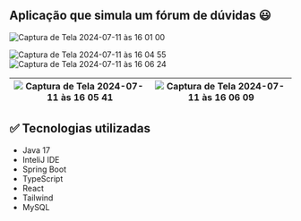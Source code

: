 ## Aplicação que simula um fórum de dúvidas 😃 


![Captura de Tela 2024-07-11 às 16 01 00](https://github.com/user-attachments/assets/a42d0cec-ff01-4913-b9e1-09daaba3df6c)


![Captura de Tela 2024-07-11 às 16 04 55](https://github.com/user-attachments/assets/7cbb9502-966d-432b-ab84-d8de44dce340)
![Captura de Tela 2024-07-11 às 16 06 24](https://github.com/user-attachments/assets/2b7c1503-a8f1-464e-8a41-07b74c7ccc83)


![Captura de Tela 2024-07-11 às 16 05 41](https://github.com/user-attachments/assets/e2e39489-210b-4319-9e1e-5fbdd3bd1632) | ![Captura de Tela 2024-07-11 às 16 06 09](https://github.com/user-attachments/assets/368e46a9-9b08-42c3-b2f4-522fa1536699)
|:--------------------------------------------:|:--------------------------------------------:|


## ✅ Tecnologias utilizadas
  - Java 17
  - InteliJ IDE
  - Spring Boot
  - TypeScript
  - React
  - Tailwind
  - MySQL
